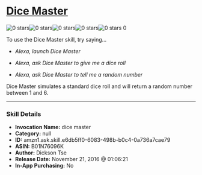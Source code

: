 # [Dice Master](http://alexa.amazon.com/#skills/amzn1.ask.skill.e6db5ff0-6083-498b-b0c4-0a736a7cae79)
![0 stars](../../images/ic_star_border_black_18dp_1x.png)![0 stars](../../images/ic_star_border_black_18dp_1x.png)![0 stars](../../images/ic_star_border_black_18dp_1x.png)![0 stars](../../images/ic_star_border_black_18dp_1x.png)![0 stars](../../images/ic_star_border_black_18dp_1x.png) 0

To use the Dice Master skill, try saying...

* *Alexa, launch Dice Master*

* *Alexa, ask Dice Master to give me a dice roll*

* *Alexa, ask Dice Master to tell me a random number*

Dice Master simulates a standard dice roll and will return a random number between 1 and 6.

***

### Skill Details

* **Invocation Name:** dice master
* **Category:** null
* **ID:** amzn1.ask.skill.e6db5ff0-6083-498b-b0c4-0a736a7cae79
* **ASIN:** B01N76096K
* **Author:** Dickson Tse
* **Release Date:** November 21, 2016 @ 01:06:21
* **In-App Purchasing:** No

